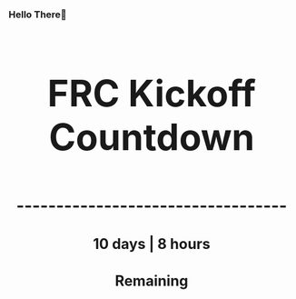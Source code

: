 ### Hello There👋

<!---START-TIMER--->
<h3 align='center' style='font-size: 64px;'>FRC Kickoff Countdown</h3>
<h3 align='center' style='font-size: 30px;'>----------------------------------</h3>
<h3 align='center' style='font-size: 25px;'>10 days | 8 hours</h3>
<h3 align='center' style='font-size: 25px;'>Remaining</h3>
<!---END-TIMER--->
